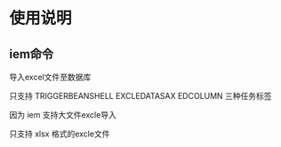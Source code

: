 使用说明
===========================

## iem命令
导入excel文件至数据库

只支持 TRIGGERBEANSHELL EXCLEDATASAX EDCOLUMN 三种任务标签

因为 iem 支持大文件excle导入

只支持 xlsx 格式的excle文件

